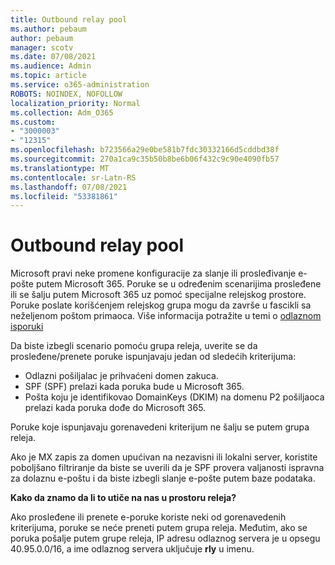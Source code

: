 ```yaml
---
title: Outbound relay pool
ms.author: pebaum
author: pebaum
manager: scotv
ms.date: 07/08/2021
ms.audience: Admin
ms.topic: article
ms.service: o365-administration
ROBOTS: NOINDEX, NOFOLLOW
localization_priority: Normal
ms.collection: Adm_O365
ms.custom:
- "3000003"
- "12315"
ms.openlocfilehash: b723566a29e0be581b7fdc30332166d5cddbd38f
ms.sourcegitcommit: 270a1ca9c35b50b8be6b06f432c9c90e4090fb57
ms.translationtype: MT
ms.contentlocale: sr-Latn-RS
ms.lasthandoff: 07/08/2021
ms.locfileid: "53381861"
---
```

# <a name="outbound-relay-pool"></a>Outbound relay pool

Microsoft pravi neke promene konfiguracije za slanje ili prosleđivanje e-pošte putem Microsoft 365. Poruke se u određenim scenarijima prosleđene ili se šalju putem Microsoft 365 uz pomoć specijalne relejskog prostore. Poruke poslate korišćenjem relejskog grupa mogu da završe u fascikli sa neželjenom poštom primaoca. Više informacija potražite u temi o [odlaznom isporuki](/microsoft-365/security/office-365-security/high-risk-delivery-pool-for-outbound-messages#relay-pool)

Da biste izbegli scenario pomoću grupa releja, uverite se da prosleđene/prenete poruke ispunjavaju jedan od sledećih kriterijuma:

- Odlazni pošiljalac je prihvaćeni domen zakuca.
- SPF (SPF) prelazi kada poruka bude u Microsoft 365.
- Pošta koju je identifikovao DomainKeys (DKIM) na domenu P2 pošiljaoca prelazi kada poruka dođe do Microsoft 365.
 
Poruke koje ispunjavaju gorenavedeni kriterijum ne šalju se putem grupa releja.

Ako je MX zapis za domen upućivan na nezavisni ili lokalni server, koristite poboljšano filtriranje da biste se uverili da je SPF provera valjanosti ispravna za dolaznu e-poštu i da biste izbegli slanje e-pošte putem baze podataka.

**Kako da znamo da li to utiče na nas u prostoru releja?**

Ako prosleđene ili prenete e-poruke koriste neki od gorenavedenih kriterijuma, poruke se neće preneti putem grupa releja. Međutim, ako se poruka pošalje putem grupe releja, IP adresu odlaznog servera je u opsegu 40.95.0.0/16, a ime odlaznog servera uključuje **rly** u imenu.


